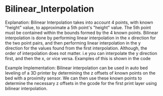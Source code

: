 # Bilinear_Interpolation

Explanation:
Bilinear Interpolation takes into account 4 points, with known "height" value, to approximate a 5th point's "height" value. The 5th point
must be contained within the bounds formed by the 4 known points. Bilinear interpolation is done by performing linear interpolation in the
x direction for the two point pairs, and then performing linear interpolation in the y direction for the values found from the first 
interpolation. Although, the order of interpolation does not matter. i.e you can interpolate the y direction first, and then the x, or vice versa. Examples of this is shown in the code

Example Implementation: 
Bilinear interpolation can be used in auto bed leveling of a 3D printer by determining the z offsets of known points on the bed with a proximity sensor. We can then use these known points to determine the necessary z offsets in the gcode for the first print layer using bilinear interpolation.

